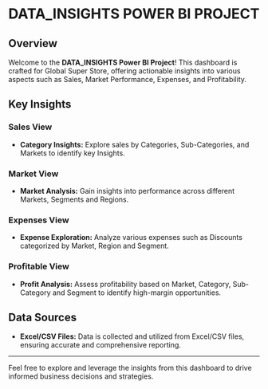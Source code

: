 # DATA_INSIGHTS POWER BI PROJECT

## Overview

Welcome to the **DATA_INSIGHTS Power BI Project**! This dashboard is  crafted for Global Super Store, offering actionable insights into various aspects such as Sales, Market Performance, Expenses, and Profitability.

## Key Insights

### Sales View

- **Category Insights:** Explore sales by Categories, Sub-Categories, and Markets to identify key Insights.

### Market View

- **Market Analysis:** Gain insights into performance across different Markets, Segments and Regions.

### Expenses View

- **Expense Exploration:** Analyze various expenses such as Discounts categorized by Market, Region and Segment.

### Profitable View

- **Profit Analysis:** Assess profitability based on Market, Category, Sub-Category and Segment to identify high-margin opportunities.

## Data Sources

- **Excel/CSV Files:** Data is collected and utilized from Excel/CSV files, ensuring accurate and comprehensive reporting.

---

Feel free to explore and leverage the insights from this dashboard to drive informed business decisions and strategies.
